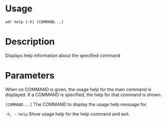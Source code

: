 # Usage

`adr help [-h] [COMMAND...]`

# Description

Displays help information about the specified command


# Parameters
When no COMMAND is given, the usage help for the main command is displayed.
If a COMMAND is specified, the help for that command is shown.

`[COMMAND...]`   The COMMAND to display the usage help message for.

`-h, --help`     Show usage help for the help command and exit.

